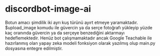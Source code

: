 # discordbot-image-ai

Botun amacı şimdilik iki ayrı kuş türünü ayırt etmeye yaramaktadır.
$upload_image komudu ile güvercin ya da serçe fotoğrafı yükleyip yüzde kaç oranında güvercin ya da serçeye benzediğini aktarmayı hedeflemektedir.
Henüz bot çalışmamaktadır ancak Google Teachable ile hazırlanmış olan yapay zeka modeli fonksiyon olarak yazılmış olup main.py dosyasına entegre edilmiştir.
